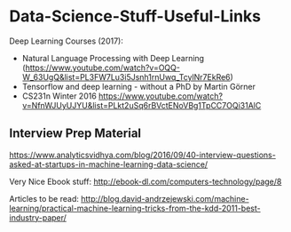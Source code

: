 # Data-Science-Stuff-Useful-Links

Deep Learning Courses (2017):

* Natural Language Processing with Deep Learning (https://www.youtube.com/watch?v=OQQ-W_63UgQ&list=PL3FW7Lu3i5Jsnh1rnUwq_TcylNr7EkRe6)
* Tensorflow and deep learning - without a PhD by Martin Görner
* CS231n Winter 2016 https://www.youtube.com/watch?v=NfnWJUyUJYU&list=PLkt2uSq6rBVctENoVBg1TpCC7OQi31AlC


## Interview Prep Material

https://www.analyticsvidhya.com/blog/2016/09/40-interview-questions-asked-at-startups-in-machine-learning-data-science/

Very Nice Ebook stuff:
http://ebook-dl.com/computers-technology/page/8

Articles to be read:
http://blog.david-andrzejewski.com/machine-learning/practical-machine-learning-tricks-from-the-kdd-2011-best-industry-paper/
